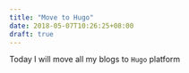 ```yaml
---
title: "Move to Hugo"
date: 2018-05-07T10:26:25+08:00
draft: true
---
```


Today I will move all my blogs to `Hugo` platform

